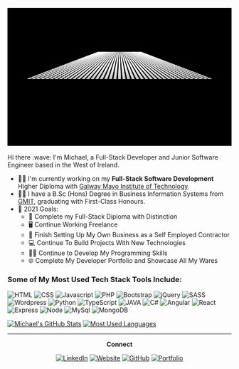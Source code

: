 <p align="center">
<img src="assets/logo2.gif" alt="Hey there! I'm Michael" height="310px" width="850px">
</p>
Hi there :wave: I'm Michael, a Full-Stack Developer and Junior Software Engineer based in the West of Ireland.

- :man_teacher: I'm currently working on my **Full-Stack Software Development** Higher Diploma with [Galway Mayo Institute of Technology](https://gmit.ie/ "GMIT Homepage").
- :man_student: I have a B.Sc (Hons) Degree in Business Information Systems from [GMIT](https://gmit.ie/ "GMIT Homepage"), graduating with First-Class Honours. 
- :goal_net: 2021 Goals:
    - :scroll: Complete my Full-Stack Diploma with Distinction
    - :desktop_computer: Continue Working Freelance
    - :briefcase: Finish Setting Up My Own Business as a Self Employed Contractor	
    - :computer: Continue To Build Projects With New Technologies	
    - :man_technologist: Continue to Develop My Programming Skills
    - :globe_with_meridians: Complete My Developer Portfolio and Showcase All My Wares

### Some of My Most Used Tech Stack Tools Include:
![HTML](https://img.shields.io/static/v1?label=HTML&labelColor=1c1c1a&message=5&style=for-the-badge&color=E34F26&logo=html5)
![CSS](https://img.shields.io/static/v1?label=CSS&labelColor=1c1c1a&message=3&style=for-the-badge&color=1572B6&logo=css3&logoColor=1572B6)
![Javascript](https://img.shields.io/static/v1?label=Javascript&labelColor=1c1c1a&message=%20&style=for-the-badge&color=1c1c1a&logo=javascript)
![PHP](https://img.shields.io/static/v1?label=PHP&labelColor=1c1c1a&message=%20&style=for-the-badge&color=1c1c1a&logo=php)
![Bootstrap](https://img.shields.io/static/v1?label=Bootstrap&labelColor=1c1c1a&message=5&style=for-the-badge&color=5B4282&logo=bootstrap&logoColor=5B4282)
![jQuery](https://img.shields.io/static/v1?label=jQuery&labelColor=1c1c1a&message=%20&style=for-the-badge&color=1c1c1a&logo=jquery&logoColor=0868AC)
![SASS](https://img.shields.io/static/v1?label=SASS&labelColor=1c1c1a&message=%20&style=for-the-badge&color=1c1c1a&logo=sass)
![Wordpress](https://img.shields.io/static/v1?label=Wordpress&labelColor=1c1c1a&message=%20&style=for-the-badge&color=1c1c1a&logo=wordpress&logoColor=0868AC)
![Python](https://img.shields.io/static/v1?label=Python&labelColor=1c1c1a&message=%20&style=for-the-badge&color=1c1c1a&logo=python&logoColor=FFD845)
![TypeScript](https://img.shields.io/static/v1?label=TypeScript&labelColor=1c1c1a&message=%20&style=for-the-badge&color=1c1c1a&logo=TYPESCRIPT)
![JAVA](https://img.shields.io/static/v1?label=JAVA&labelColor=1c1c1a&message=%20&style=for-the-badge&color=1c1c1a&logo=java&logoColor=EA2D2E)
![C#](https://img.shields.io/static/v1?label=C%20Sharp&labelColor=1c1c1a&message=%20&style=for-the-badge&color=1c1c1a&logo=c-sharp&logoColor=9B4F96)
![Angular](https://img.shields.io/static/v1?label=Angular&labelColor=1c1c1a&message=%20&style=for-the-badge&color=1c1c1a&logo=angular&logoColor=C4473A)
![React](https://img.shields.io/static/v1?label=React&labelColor=1c1c1a&message=%20&style=for-the-badge&color=1c1c1a&logo=react&logoColor=61DAFB)
![Express](https://img.shields.io/static/v1?label=Express&labelColor=1c1c1a&message=%20&style=for-the-badge&color=1c1c1a&logo=express&logoColor=00000)
![Node](https://img.shields.io/static/v1?label=Node&labelColor=1c1c1a&message=%20&style=for-the-badge&color=1c1c1a&logo=node.js&logoColor=83CD29)
![MySql](https://img.shields.io/static/v1?label=mysql&labelColor=1c1c1a&message=%20&style=for-the-badge&color=1c1c1a&logo=mysql)
![MongoDB](https://img.shields.io/static/v1?label=mongodb&labelColor=1c1c1a&message=%20&style=for-the-badge&color=1c1c1a&logo=mongodb)

[![Michael's GitHub Stats](https://github-readme-stats.vercel.app/api?username=mogrady-professional&show_icons=true&theme=dark&hide=issues)](https://github.com/mogrady-professional/github-readme-stats)
[![Most Used Languages](https://github-readme-stats.vercel.app/api/top-langs/?username=mogrady-professional&show_icons=true&theme=dark&layout=compact&langs_count=10)](https://github.com/mogrady-professional/github-readme-stats)

<hr>
<p align="center">
    <strong>Connect</strong>
    <p align="center">
	    <a href="https://www.linkedin.com/in/mog-linked-in/"><img alt="LinkedIn" src="https://img.shields.io/static/v1?label=LinkedIn&labelColor=6F7071&message=%20&style=social&logo=linkedin"/></a>
	    <a href="https://codepen.io/mog-dev"><img alt="Website" src="https://img.shields.io/static/v1?label=CodePen&labelColor=6F7071&message=%20&style=social&logo=codepen"/></a>
	    <a href="https://github.com/mogrady-professional/"><img alt="GitHub" src="https://img.shields.io/static/v1?label=GitHub&labelColor=6F7071&message=%20&style=social&logo=github"/></a>
	    <a href="http://www.michaelogrady.net/"><img alt="Portfolio" src="https://img.shields.io/static/v1?label=Portfolio&labelColor=6F7071&message=%20&style=social&logo=appveyor&logoColor=18d26e"/></a>
    </p>
</p>

<!-- 
### Web Development:
### Tech I use: 
![VSCode](https://img.shields.io/static/v1?label=VSCode&labelColor=6F7071&message=1.53-insider&style=for-the-badge&color=24bfa5&logo=visual-studio)
![Github](https://img.shields.io/static/v1?label=GitHub&labelColor=6F7071&message=Michael&style=for-the-badge&color=73427A&logo=github)
-->


